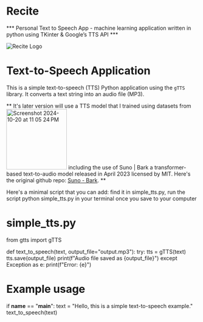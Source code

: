 # Recite
*** Personal Text to Speech App - machine learning application written in python using TKinter & Google’s TTS API *** 

![Recite Logo](https://github.com/user-attachments/assets/2cc1351e-c300-4158-88ab-b0f515d37e4f)


# Text-to-Speech Application

This is a simple text-to-speech (TTS) Python application using the `gTTS` library. It converts a text string into an audio file (MP3). 

** It's later version will use a TTS model that I trained using datasets from <img width="159" alt="Screenshot 2024-10-20 at 11 05 24 PM" src="https://github.com/user-attachments/assets/f88c6b0b-9eb6-45d8-aeff-044f4e68096f"> including the use of Suno | Bark a transformer-based text-to-audio model released in April 2023 licensed by MIT. Here's the original github repo: [Suno - Bark](https://github.com/suno-ai/bark). **



Here's a minimal script that you can add: find it in simple_tts.py, run the script python simple_tts.py in your terminal once you save to your computer

# simple_tts.py
from gtts import gTTS

def text_to_speech(text, output_file="output.mp3"):
    try:
        tts = gTTS(text)
        tts.save(output_file)
        print(f"Audio file saved as {output_file}")
    except Exception as e:
        print(f"Error: {e}")

# Example usage
if __name__ == "__main__":
    text = "Hello, this is a simple text-to-speech example."
    text_to_speech(text)

